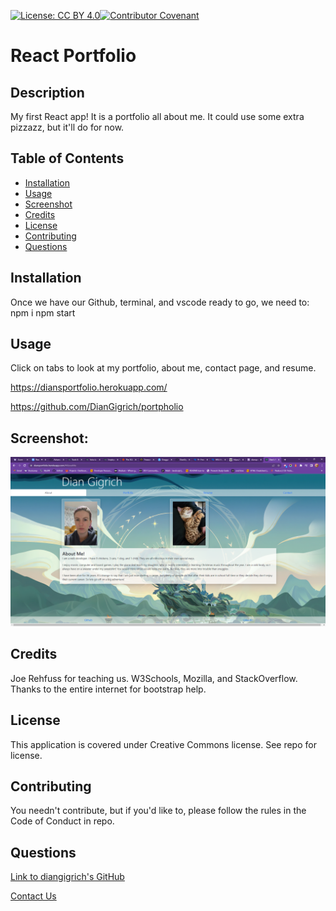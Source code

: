 [![License: CC BY 4.0](https://licensebuttons.net/l/by/4.0/80x15.png)](https://creativecommons.org/licenses/by/4.0/)[![Contributor Covenant](https://img.shields.io/badge/Contributor%20Covenant-2.1-4baaaa.svg)](code_of_conduct.md)
# React Portfolio

## Description
My first React app!  It is a portfolio all about me.  It could use some extra pizzazz, but it'll do for now.
      
## Table of Contents
* [Installation](#installation)
* [Usage](#usage)
* [Screenshot](#screenshot)
* [Credits](#credits)
* [License](#license)
* [Contributing](#contributing)
* [Questions](#questions)
      
## Installation
Once we have our Github, terminal, and vscode ready to go, we need to:
npm i
npm start
      
## Usage
Click on tabs to look at my portfolio, about me, contact page, and resume. 

https://diansportfolio.herokuapp.com/

https://github.com/DianGigrich/portpholio
      
## Screenshot:
![Screenshot of project](./assets/screenshot.png)


## Credits
Joe Rehfuss for teaching us. W3Schools, Mozilla, and StackOverflow. Thanks to the entire internet for bootstrap help.


## License
This application is covered under Creative Commons license. See repo for license.
      
## Contributing
You needn't contribute, but if you'd like to, please follow the rules in the Code of Conduct in repo.
  
## Questions
[Link to diangigrich's GitHub](https://github.com/diangigrich)

[Contact Us](mailto:slayer_barrett_@hotmail.com)